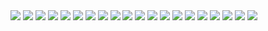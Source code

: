 <img src='../images/1.png' />
<img src='../images/2.png' />
<img src='../images/3.png' />
<img src='../images/4.png' />
<img src='../images/5.png' />
<img src='../images/6.png' />
<img src='../images/7.png' />
<img src='../images/8.png' />
<img src='../images/9.png' />
<img src='../images/10.png' />
<img src='../images/11.png' />
<img src='../images/12.png' />
<img src='../images/13.png' />
<img src='../images/14.png' />
<img src='../images/15.png' />
<img src='../images/16.png' />
<img src='../images/17.png' />
<img src='../images/18.png' />
<img src='../images/19.png' />
<img src='../images/20.png' />
